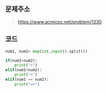 ## 문제주소

> https://www.acmicpc.net/problem/1330
> </br>

## 코드

```py
num1, num2= map(int,input().split())

if(num1>num2):
    print(">")
elif(num1<num2):
    print("<")
elif(num1 == num2):
    print("==")
```

